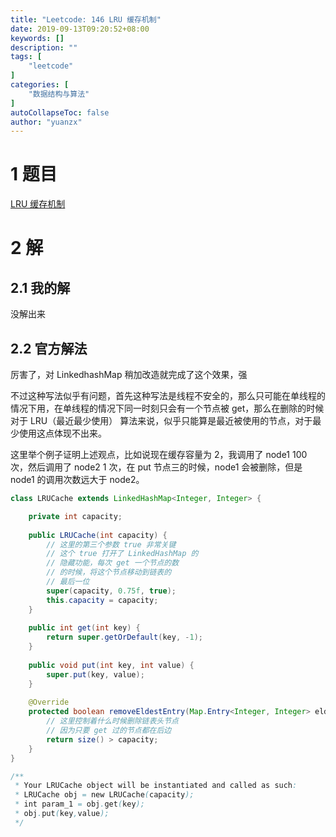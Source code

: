 ```yaml
---
title: "Leetcode: 146 LRU 缓存机制"
date: 2019-09-13T09:20:52+08:00
keywords: []
description: ""
tags: [
    "leetcode"
]
categories: [
    "数据结构与算法"
]
autoCollapseToc: false
author: "yuanzx"
---
```


# 1 题目

[LRU 缓存机制](https://leetcode-cn.com/problems/lru-cache/submissions/)

# 2 解

## 2.1 我的解

没解出来

## 2.2 官方解法

厉害了，对 LinkedhashMap 稍加改造就完成了这个效果，强

不过这种写法似乎有问题，首先这种写法是线程不安全的，那么只可能在单线程的情况下用，在单线程的情况下同一时刻只会有一个节点被 get，那么在删除的时候对于 LRU（最近最少使用） 算法来说，似乎只能算是最近被使用的节点，对于最少使用这点体现不出来。

这里举个例子证明上述观点，比如说现在缓存容量为 2，我调用了 node1 100 次，然后调用了 node2 1 次，在 put 节点三的时候，node1 会被删除，但是 node1 的调用次数远大于 node2。

```java
class LRUCache extends LinkedHashMap<Integer, Integer> {

    private int capacity;
    
    public LRUCache(int capacity) {
        // 这里的第三个参数 true 非常关键
        // 这个 true 打开了 LinkedHashMap 的
        // 隐藏功能，每次 get 一个节点的数
        // 的时候，将这个节点移动到链表的
        // 最后一位
        super(capacity, 0.75f, true);
        this.capacity = capacity;
    }
    
    public int get(int key) {
        return super.getOrDefault(key, -1);
    }
    
    public void put(int key, int value) {
        super.put(key, value);
    }
    
    @Override
    protected boolean removeEldestEntry(Map.Entry<Integer, Integer> eldest) {
        // 这里控制着什么时候删除链表头节点
        // 因为只要 get 过的节点都在后边
        return size() > capacity;
    }
}

/**
 * Your LRUCache object will be instantiated and called as such:
 * LRUCache obj = new LRUCache(capacity);
 * int param_1 = obj.get(key);
 * obj.put(key,value);
 */
```